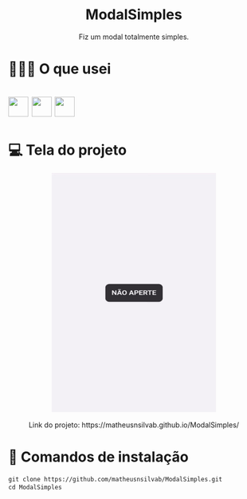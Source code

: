 <h1 align="center">ModalSimples</h1>
<p align="center">Fiz um modal totalmente simples.</p> 

# 👨🏻‍💻 O que usei
<img src="https://cdn.jsdelivr.net/gh/devicons/devicon/icons/html5/html5-original.svg" width="40px" height="40px"/> <img src="https://cdn.jsdelivr.net/gh/devicons/devicon/icons/css3/css3-original.svg" width="40px" height="40px"/> <img src="https://cdn.jsdelivr.net/gh/devicons/devicon/icons/javascript/javascript-original.svg" width="40px" height="40px"/>
=
# 💻 Tela do projeto
<p align="center">
<img src="IMG/projeto.gif" width="330px" height="480px"/>
</p>

<p align="center">
   Link do projeto: https://matheusnsilvab.github.io/ModalSimples/
</p>

# 🚀 Comandos de instalação
```
git clone https://github.com/matheusnsilvab/ModalSimples.git
cd ModalSimples
```
